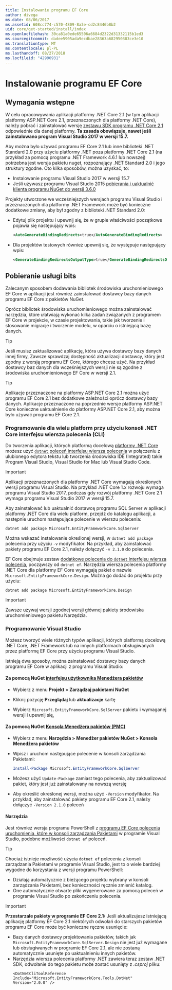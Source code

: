 ```yaml
---
title: Instalowanie programu EF Core
author: divega
ms.date: 08/06/2017
ms.assetid: 608cc774-c570-4809-8a3e-cd2c8446b8b2
uid: core/get-started/install/index
ms.openlocfilehash: 30ca81a0ede65506a6684d2322d31332115b1ed3
ms.sourcegitcommit: dadee5905ada9ecdbae28363a682950383ce3e10
ms.translationtype: MT
ms.contentlocale: pl-PL
ms.lasthandoff: 08/27/2018
ms.locfileid: "42996931"
---
```

# <a name="installing-ef-core"></a>Instalowanie programu EF Core

## <a name="prerequisites"></a>Wymagania wstępne

W celu opracowywania aplikacji platformy .NET Core 2.1 (w tym aplikacji platformy ASP.NET Core 2.1, przeznaczonych dla platformy .NET Core), należy pobrać i zainstalować wersję [zestawu SDK programu .NET Core 2.1](https://www.microsoft.com/net/download/core) odpowiednie dla danej platformy. **Ta zasada obowiązuje, nawet jeśli zainstalowano program Visual Studio 2017 w wersji 15.7.**

Aby można było używać programu EF Core 2.1 lub inne biblioteki .NET Standard 2.0 przy użyciu platformy .NET poza platformy .NET Core 2.1 (na przykład za pomocą programu .NET Framework 4.6.1 lub nowszej) potrzebna jest wersja pakietu nuget, rozpoznający .NET Standard 2.0 i jego struktury zgodne. Oto kilka sposobów, można uzyskać, to:

* Instalowanie programu Visual Studio 2017 w wersji 15.7
* Jeśli używasz programu Visual Studio 2015 [pobierania i uaktualnić klienta programu NuGet do wersji 3.6.0](https://www.nuget.org/downloads)

Projekty utworzone we wcześniejszych wersjach programu Visual Studio i przeznaczonych dla platformy .NET Framework może być konieczne dodatkowe zmiany, aby był zgodny z biblioteki .NET Standard 2.0:

* Edytuj plik projektu i upewnij się, że w grupie właściwości początkowe pojawia się następujący wpis:
  ``` xml
  <AutoGenerateBindingRedirects>true</AutoGenerateBindingRedirects>
  ```

* Dla projektów testowych również upewnij się, że występuje następujący wpis:
  ``` xml
  <GenerateBindingRedirectsOutputType>true</GenerateBindingRedirectsOutputType>
  ```

## <a name="getting-the-bits"></a>Pobieranie usługi bits
Zalecanym sposobem dodawania bibliotek środowiska uruchomieniowego EF Core w aplikacji jest również zainstalować dostawcy bazy danych programu EF Core z pakietów NuGet.

Oprócz bibliotek środowiska uruchomieniowego można zainstalować narzędzia, które ułatwiają wykonać kilka zadań związanych z programem EF Core w projekcie, w czasie projektowania, takie jak tworzenie i stosowanie migracje i tworzenie modelu, w oparciu o istniejącą bazę danych.

> [!TIP]  
> Jeśli musisz zaktualizować aplikację, która używa dostawcy bazy danych innej firmy, Zawsze sprawdzaj dostępność aktualizacji dostawcy, który jest zgodny z wersją programu EF Core, którego chcesz użyć. Na przykład dostawcy baz danych dla wcześniejszych wersji nie są zgodne z środowiska uruchomieniowego EF Core w wersji 2.1.  

> [!TIP]  
> Aplikacje przeznaczone na platformy ASP.NET Core 2.1 można użyć programu EF Core 2.1 bez dodatkowe zależności oprócz dostawcy bazy danych. Aplikacje przeznaczone na poprzednie wersje platformy ASP.NET Core konieczne uaktualnienie do platformy ASP.NET Core 2.1, aby można było używać programu EF Core 2.1.

<a name="cli"></a>
### <a name="cross-platform-development-using-the-net-core-command-line-interface-cli"></a>Programowanie dla wielu platform przy użyciu konsoli .NET Core interfejsu wiersza polecenia (CLI)

Do tworzenia aplikacji, których platformą docelową [platformy .NET Core](https://www.microsoft.com/net/download/core) możesz użyć [ `dotnet` poleceń interfejsu wiersza polecenia](https://docs.microsoft.com/dotnet/core/tools/) w połączeniu z ulubionego edytora tekstu lub tworzenia środowiska IDE (Integrated) takie Program Visual Studio, Visual Studio for Mac lub Visual Studio Code.

> [!IMPORTANT]  
> Aplikacji przeznaczonych dla platformy .NET Core wymagają określonych wersji programu Visual Studio. Na przykład .NET Core 1.x rozwoju wymaga programu Visual Studio 2017, podczas gdy rozwój platformy .NET Core 2.1 wymaga programu Visual Studio 2017 w wersji 15.7.

Aby zainstalować lub uaktualnić dostawcę programu SQL Server w aplikacji platformy .NET Core dla wielu platform, przejdź do katalogu aplikacji, a następnie uruchom następujące polecenie w wierszu polecenia:

``` Console
dotnet add package Microsoft.EntityFrameworkCore.SqlServer
```

Można wskazać instalowanie określonej wersji, w `dotnet add package` polecenia przy użyciu `-v` modyfikator. Na przykład, aby zainstalować pakiety programu EF Core 2.1, należy dołączyć `-v 2.1.0` do polecenia.

EF Core obejmuje zestaw [dodatkowe polecenia do `dotnet` interfejsu wiersza polecenia](../../miscellaneous/cli/dotnet.md), począwszy od `dotnet ef`. Narzędzia wiersza polecenia platformy .NET Core dla platformy EF Core wymagają pakiet o nazwie `Microsoft.EntityFrameworkCore.Design`. Można go dodać do projektu przy użyciu:

 ``` Console    
dotnet add package Microsoft.EntityFrameworkCore.Design 
``` 

> [!IMPORTANT]      
> Zawsze używaj wersji zgodnej wersji głównej pakiety środowiska uruchomieniowego pakietu Narzędzia.

<a name="visual-studio"></a>
### <a name="visual-studio-development"></a>Programowanie Visual Studio

Możesz tworzyć wiele różnych typów aplikacji, których platformą docelową .NET Core, .NET Framework lub na innych platformach obsługiwanych przez platformę EF Core przy użyciu programu Visual Studio.

Istnieją dwa sposoby, można zainstalować dostawcy bazy danych programu EF Core w aplikacji z programu Visual Studio:

#### <a name="using-nugets-package-manager-user-interfacehttpsdocsmicrosoftcomnugettoolspackage-manager-ui"></a>Za pomocą NuGet [interfejsu użytkownika Menedżera pakietów](https://docs.microsoft.com/nuget/tools/package-manager-ui)

* Wybierz z menu **Projekt > Zarządzaj pakietami NuGet**

* Kliknij pozycję **Przeglądaj** lub **aktualizacje** kartę

* Wybierz `Microsoft.EntityFrameworkCore.SqlServer` pakietu i wymaganej wersji i upewnij się,

#### <a name="using-nugets-package-manager-console-pmchttpsdocsmicrosoftcomnugettoolspackage-manager-console"></a>Za pomocą NuGet [Konsola Menedżera pakietów (PMC)](https://docs.microsoft.com/nuget/tools/package-manager-console)

* Wybierz z menu **Narzędzia > Menedżer pakietów NuGet > Konsola Menedżera pakietów**

* Wpisz i uruchom następujące polecenie w konsoli zarządzania Pakietami:

  ``` PowerShell  
  Install-Package Microsoft.EntityFrameworkCore.SqlServer
  ```
* Możesz użyć `Update-Package` zamiast tego polecenia, aby zaktualizować pakiet, który jest już zainstalowany na nowszą wersję

* Aby określić określonej wersji, można użyć `-Version` modyfikator. Na przykład, aby zainstalować pakiety programu EF Core 2.1, należy dołączyć `-Version 2.1.0` poleceń

#### <a name="tools"></a>Narzędzia

Jest również wersja programu PowerShell z [programu EF Core polecenia uruchomienia, które w konsoli zarządzania Pakietami](../../miscellaneous/cli/powershell.md) w programie Visual Studio, podobne możliwości `dotnet ef` poleceń. 

> [!TIP]  
> Chociaż istnieje możliwość użycia `dotnet ef` polecenia z konsoli zarządzania Pakietami w programie Visual Studio, jest to o wiele bardziej wygodne do korzystania z wersji programu PowerShell:
> * Działają automatycznie z bieżącego projektu wybrany w konsoli zarządzania Pakietami, bez konieczności ręcznie zmienić katalog.  
> * One automatycznie otwarte pliki wygenerowane za pomocą poleceń w programie Visual Studio po zakończeniu polecenia.

> [!IMPORTANT]  
> **Przestarzałe pakiety w programie EF Core 2.1:** Jeśli aktualizujesz istniejącą aplikację platformy EF Core 2.1 niektórych odwołań do starszych pakietów programu EF Core może być konieczne ręczne usunięcie:
> * Bazy danych dostawcy projektowania pakietów, takich jak `Microsoft.EntityFrameworkCore.SqlServer.Design` nie jest już wymagane lub obsługiwanych w programie EF Core 2.1, ale nie zostaną automatycznie usunięte po uaktualnieniu innych pakietów.
> * Narzędzia wiersza polecenia platformy .NET zawiera teraz zestaw .NET SDK, odwołanie do tego pakietu może zostać usunięty z *.csproj* pliku:
>   ```
>   <DotNetCliToolReference Include="Microsoft.EntityFrameworkCore.Tools.DotNet" Version="2.0.0" />
>   ```
